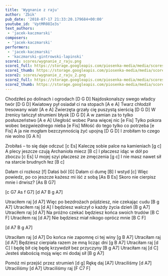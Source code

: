 ```yaml
---
title: 'Wygnanie z raju'
author: 'Zbik'
pub_date: '2018-07-17 21:33:20.179684+00:00'
youtube_id: 'VptMR08Ie3s'
text_authors:
 - 'jacek-kaczmarski'
composers:
 - 'jacek-kaczmarski'
performers:
 - 'jacek-kaczmarski'
 - 'kaczmarski-gintrowski-lapinski'
score1: scores/wygnanie_z_raju.png
score1_full: https://storage.googleapis.com/piosenka-media/media/scores/wygnanie_z_raju.png
score1_thumb: https://storage.googleapis.com/piosenka-media/media/scores/wygnanie_z_raju.png.180x0_q85_upscale.png
score2: scores/wygnanie_z_raju_2.png
score2_full: https://storage.googleapis.com/piosenka-media/media/scores/wygnanie_z_raju_2.png
score2_thumb: https://storage.googleapis.com/piosenka-media/media/scores/wygnanie_z_raju_2.png.180x0_q85_upscale.png
---
```


Chodziłeś po dolinach i ogrodach [D G D]
Najdoskonalszy swego władcy twór [D G D]
Kwiatowy pył osiadał ci na stopach [A e A]
Twarz chłodził tresowany wiatr [A e A]
Zwierzęta grzały cię puszystą sierścią [D G D]
W źrenicy tańczył strumieni błysk [D G D]
A w zamian za to tylko posłuszeństwo [A e A]
Uległość wobec Pana więcej nic [e Fis]
Tylko pokora wobec bezgwiezdnego nieba [e Fis]
Miłość do tego tylko co potrzeba [e Fis]
A ja nie mogłam bezczynnością żyć upojną [D G D]
I zrobiłam to czego nie wolno [G A h]

Zrobiłaś – to się daje odczuć [c Es]
Kaleczę sobie palce na kamieniach [g c]
A plecy jeszcze czują Archanioła miecz [B c]
I płaczesz idąc w dół po zboczu [c Es]
U mojej szyi płaczesz ze zmęczenia [g c]
I nie masz nawet sił na starcie brudnych łez [B c]

Dałam ci rozkosz [f]
Dałaś ból [G]
Dałam ci dumę [B] 
I wstyd [c]
Więc powiedz, po co jeszcze każesz mi iść z sobą [As B Es]
Skoro nie cierpisz mnie i drwisz? [As B G7]

[c G7 As f G7]
[d A7 B g A7]

Utraciłem raj [d A7]
Więc po bezdrożach pójdziesz, nie czekając cudu [B g A7]
Utraciłem raj [d A]
I będziesz walczył o każdy życia dzień [B g A7]
Utraciłem raj [d A7]
Na próżno czekać będziesz końca swoich trudów [B C F]
Utraciłem raj [d A7]
Nie będziesz miał nikogo oprócz mnie [B C F]

[d A7 B g A7] 

Utraciłam raj [d A7]
Do końca nie zapomnę ci tej winy [g B A7]
Utraciłam raj [d A7]
Będziesz cierpiała razem ze mną licząc dni [g B A7]
Utraciłam raj [d C]
I będę bił cię będę krzywdził bez przyczyny [B g A7]
Utraciłam raj [d C]
Jesteś słabością moją więc mi dodaj sił [B g A7]

Pomóż mi przejść przez strumień [d g]
Rękę daj [A7]
Utraciliśmy [d A7]
Utraciliśmy [d A7]
Utraciliśmy raj [F C7 F]